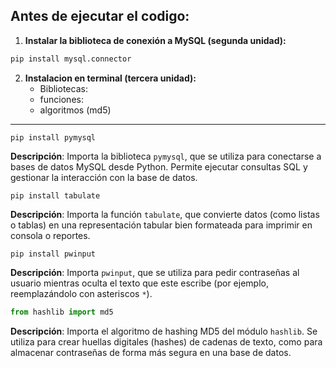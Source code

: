 ## Antes de ejecutar el codigo:

1. **Instalar la biblioteca de conexión a MySQL (segunda unidad):**
```python
pip install mysql.connector
```


2. **Instalacion en terminal (tercera unidad):**
    - Bibliotecas:
    - funciones:
    - algoritmos (md5)

---

`pip install pymysql`

**Descripción**: Importa la biblioteca `pymysql`, que se utiliza para conectarse a bases de datos MySQL desde Python. Permite ejecutar consultas SQL y gestionar la interacción con la base de datos.

`pip install tabulate`

**Descripción**: Importa la función `tabulate`, que convierte datos (como listas o tablas) en una representación tabular bien formateada para imprimir en consola o reportes.

`pip install pwinput`

**Descripción**: Importa `pwinput`, que se utiliza para pedir contraseñas al usuario mientras oculta el texto que este escribe (por ejemplo, reemplazándolo con asteriscos `*`).

```python
from hashlib import md5
```
**Descripción**: Importa el algoritmo de hashing MD5 del módulo `hashlib`. Se utiliza para crear huellas digitales (hashes) de cadenas de texto, como para almacenar contraseñas de forma más segura en una base de datos.